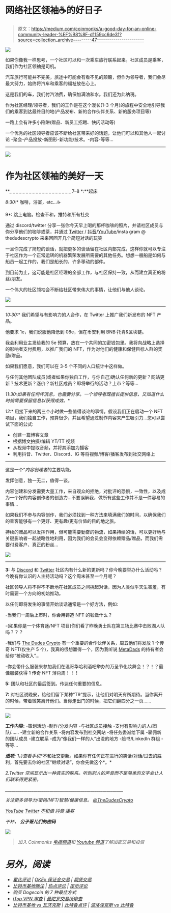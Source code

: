 # 网络社区领袖☕️的好日子

> 原文：<https://medium.com/coinmonks/a-good-day-for-an-online-community-leader-%EF%B8%8F-d1159cc6de31?source=collection_archive---------47----------------------->

![](img/222d73e9ba0343d8632d0f6b00c03639.png)

如果你像我一样思考，一个社区可以和一次乘车旅行联系起来。社区成员是乘客，我们作为社区领袖是司机。

汽车旅行可能并不完美，旅途中可能会有看不见的颠簸，但作为领导者，我们会尽最大努力，始终将汽车和乘客的福祉放在心上。

这是我们的车，我们付汽油费，确保加满油和水。我们还为此纳税。

作为社区经理/领导者，我们的工作是在这个漫长(1-3 个月)的旅程中安全地引导我们的乘客到达最终目的地(产品发布、新的合作伙伴关系、新的服务项目等)

一路上会有许多小陷阱(赠品、新员工招聘、快闪活动等)

一个优秀的社区领导者应该不断给社区带来好的话题，让他们可以和其他人一起讨论
-聚会-产品投放-新图形-新功能/技术。-内容-等等…

__________________________________________________________________

![](img/0e54e32a4e8d96d5e1bf8f1a25c0cf99.png)

# 作为社区领袖的美好一天

**_ _ _ _ _ _ _ _ _ _ _ _ _ _ _ _ _ _ _
7–8 *:**起床

**8:30*:** 咖啡，浴室，etc…☕️

9*: 跳上电脑。检查不和，推特和所有社交

通过 discord/twitter 分享一张你今天早上喝的那杯咖啡的照片，并请社区成员与你分享他们的咖啡或茶，并通过 [Twitter](https://twitter.com/TheDudesCrypto) / [抖音](https://www.tiktok.com/@thedudescrypto)/[YouTube](https://www.youtube.com/channel/UC7pbtSBs9nRJHK6coMhCR8g)/insta gram @ thedudescrypto 来来回回开几个简短对话的玩笑

一旦你完成了简短的谈话，就把更多的谈话留在社区内部完成，这样你就可以专注于社区作为一个正常运转的机器繁荣发展所需要的其他任务。想想一艘船是如何与船员一起工作的，我们是船长的，许多移动的部件。

到目前为止，这可能是社区经理的全部工作，与社区保持一致，从而建立真正的粉丝/朋友。

一个伟大的社区领袖会不断给社区带来伟大的事情，让他们与他人谈论。

![](img/864e3bac731b7876484f9cbecf1ecc77.png)

_____________________________________________________

**10:30*:** 我们希望与有影响力的人合作，在 Twitter 上推广我们新发布的 NFT 产品。

他要求 1e，我们说服他降低到 08e，但在币安利用 BNB·托肯&区块链。

我会利用业主发给我的 5e 预算，放在一个共同的加密钱包里。我将向战略上选择的影响者支付费用，以推广我们的 NFT，作为对他们的健康和保健目标人群的奖励/赠品。

如果我们愿意，我们可以在 3-5 个不同的人口统计中这样做。

与任何其他团队成员(或者如果你独自工作，与你自己)确认任何新的更新？网站更新？技术更新？涨价？新社区成员？即将举行的活动？上市？等等…

**11:30*:如果有任何坏消息，也需要分享。一个领导者既擅长提供信息，又知道什么时候需要保留信息以获得成效。**

**12*:** 用接下来的两三个小时做一些值得谈论的事情。假设我们正在启动一个 NFT 项目，我们独自工作，预算很少，并且希望通过制作内容来产生吸引力…您可以尝试下面的公式:

*   创建一篇博客文章
*   根据博文拍摄/编辑 YT/TT 视频
*   从视频中提取音频，并将其添加为播客
*   利用抖音、Twitter、Discord、IG 等将视频/博客/播客发布到社交网络上

_ _ _ _ _ _ _ _ _ _ _ _ _ _ _ _ _ _ _ _ _ _ _ _ _ _ _ _ _ _ _ _ _ _ _ _ _ _ _ _ _ _ _ _ _ _ _ _ _ _ _ _ _ _
这是一个“*内容创建者*的主要功能。

发挥创意，独一无二，值得一谈。

内容创建和分发需要大量工作，来自观众的拒绝，对批评的恐惧，一致性，以及成为一个好的内容创作者的创造力…不要误解我，做所有这些工作并不是一件容易的事情…

如果我们不参与内容创作，我们必须找到一种方法来填满我们的时间，以确保我们的乘客能够有一个更好、更有趣/更有价值的目的地之旅。

持续的赠品可以发挥作用，但可能需要勤奋的物流，如果持续的话，可以更好地与关键影响者一起战略性地利用，因为我们的会员会变得依赖赠品/赠品，而我们需要付费客户、真正的粉丝…

![](img/3f3657a5810b8fe8c7702216ded4a19d.png)

_______________________________________

**3:** 与 [Discord](https://discord.gg/Cv8v2Ert8m) 和 [Twitter](https://twitter.com/TheDudesCrypto) 
社区内有什么新的更新吗？你今晚要举办什么活动吗？今晚有你认识的人主持活动吗？这个周末甚至一个月呢？

社区领导人将不得不不断地在社区成员之间挑起对话，因为人类似乎天生害羞，有时需要一个方向的初始推动。

以任何即将发生的事情开始谈话通常是一个好方法，例如:

-当我们一周后上市时，你会用铸造 NFT 的钱做什么？

-(如果你是一个体育迷/NFT 项目)你们看了昨晚勇士队在第三场比赛中击败湖人队吗？？？

-我们与 [The Dudes Crypto](https://medium.com/u/178aa53871c6?source=post_page-----d1159cc6de31--------------------------------) 有一个重要的合作伙伴关系，周五他们将发放 1 个传奇 NFT(仅生产 5 个)，我真的很想赢得一个，因为我听说 [MetaDads](https://twitter.com/metadadsxyz) 的持有者会给你“被动收入”…

-你会带什么服装来参加我们在温哥华哈利酒吧举办的万圣节化妆舞会！？！？最佳服装获得 1 传奇 NFT 薄荷周！！！

**5:** 团队和社区的最后签到。传达任何重要的信息。

**7:** 对社区说晚安，给他们留下某种“T9”提示，让他们对明天有所期待。当你离开的时候，带着微笑离开他们。当你走出门的时候，把它们翻四分之一页……
_ _ _ _ _ _ _ _ _ _ _ _ _ _ _ _ _ _ _ _ _ _ _ _ _ _ _ _ _ _ _ _ _ _ _ _ _ _ _ _ _ _ _ _ _ _

![](img/1602f0c37907cbf55d2fd2bc9559edce.png)

**工作内容:**
-策划活动
-制作/分发内容
-与社区成员接触
-支付有影响力的人/团队/……
-建立新的合作关系
-将内容发布到社交网站
-将任务委派给下属
-雇佣新的团队成员
-建立联系
-成为“像我们一样的人”出没的地方
-脸书/LinkedIn 群组
-等等…

***选项:** 1。)查看**手机**不和社交更新。如果你有任何正在进行的笑话/对话/过去的胜利，首先要去你的社区“继续对话”，你会先做这个*。*

*2.Twitter 空间显示出一种真实的联系。听到别人的声音而不是简单的文字会让人们联系得更紧密。*

*__________________________________________________________*

*关注更多领导力/密码/NFT/智慧/健康信息。
[@TheDudesCrypto](https://twitter.com/TheDudesCrypto)*

*[YouTube](https://www.youtube.com/watch?v=QSOCspt5-Xg)
[Twitter](https://twitter.com/TheDudesCrypto)
[不和谐](https://discord.gg/Cv8v2Ert8m)
[抖音](https://www.tiktok.com/@thedudescrypto)
[播客](https://open.spotify.com/episode/5U8vXE9HDAsGbSbebw9p62?si=PlucU7ZrTNaHIaGdcejSDQ)*

*干杯，
**公子哥儿们的密码***

*![](img/e878a300e54c6c37a4e214d9579ea347.png)*

> *加入 Coinmonks [电报频道](https://t.me/coincodecap)和 [Youtube 频道](https://www.youtube.com/c/coinmonks/videos)了解加密交易和投资*

# *另外，阅读*

*   *[霍比评论](https://coincodecap.com/huobi-review) | [OKEx 保证金交易](https://coincodecap.com/okex-margin-trading) | [期货交易](https://coincodecap.com/futures-trading)*
*   *[比特币基地赌注](https://coincodecap.com/coinbase-staking) | [热点评论](/coinmonks/hotbit-review-cd5bec41dafb) | [库币评论](https://coincodecap.com/kucoin-review)*
*   *购买 Dogecoin 的 7 种最佳方式*
*   *[iTop VPN 审查](https://coincodecap.com/itop-vpn-review) | [曼陀罗交易所审查](https://coincodecap.com/mandala-exchange-review)*
*   *[比特币基地 vs 瓦济克斯](https://coincodecap.com/coinbase-vs-wazirx) | [比特鲁点评](https://coincodecap.com/bitrue-review) | [波洛涅克斯 vs 比特鲁](https://coincodecap.com/poloniex-vs-bittrex)*